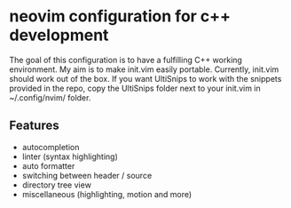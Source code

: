 # neovim configuration for c++ development

The goal of this configuration is to have a fulfilling C++ working environment. My aim is to make init.vim easily portable. Currently, init.vim should work out of the box. If you want UltiSnips to work with the snippets provided in the repo, copy the UltiSnips folder next to your init.vim in ~/.config/nvim/ folder.

## Features
* autocompletion 
* linter (syntax highlighting)
* auto formatter
* switching between header / source
* directory tree view
* miscellaneous (highlighting, motion and more)
